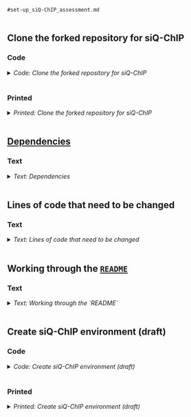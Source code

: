 
`#set-up_siQ-ChIP_assessment.md`
<br />
<br />

## Clone the forked repository for siQ-ChIP
### Code
<details>
<summary><i>Code: Clone the forked repository for siQ-ChIP</i></summary>

```bash
#!/bin/bash

cd "${HOME}/repos/2023_rDNA/src" \
    || echo "cd'ing failed; check on this"

#  Clone forked siQ-ChIP repository
if [[ ! -d siQ-ChIP ]]; then
    gh repo clone kalavattam/siQ-ChIP
fi

cd siQ-ChIP || echo "cd'ing failed; check on this"

git checkout -b cerevisiae

git push origin cerevisiae
```
</details>
<br />

### Printed
<details>
<summary><i>Printed: Clone the forked repository for siQ-ChIP</i></summary>

```txt
❯ cd "${HOME}/repos/2023_rDNA/src" \
>     || echo "cd'ing failed; check on this"


❯ if [[ ! -d siQ-ChIP ]]; then
then>     gh repo clone kalavattam/siQ-ChIP
then> fi
Cloning into 'siQ-ChIP'...
remote: Enumerating objects: 155, done.
remote: Counting objects: 100% (114/114), done.
remote: Compressing objects: 100% (106/106), done.
remote: Total 155 (delta 56), reused 27 (delta 7), pack-reused 41
Receiving objects: 100% (155/155), 33.79 MiB | 8.76 MiB/s, done.
Resolving deltas: 100% (73/73), done.
Updating upstream
From https://github.com/BradleyDickson/siQ-ChIP
 * [new branch]      master     -> upstream/master


A new release of gh is available: 2.11.3 → 2.39.2
To upgrade, run: brew update && brew upgrade gh
https://github.com/cli/cli/releases/tag/v2.39.2


❯ cd siQ-ChIP && git checkout -b cerevisiae
Switched to a new branch 'cerevisiae'


❯ git push origin cerevisiae
Total 0 (delta 0), reused 0 (delta 0), pack-reused 0
remote:
remote: Create a pull request for 'cerevisiae' on GitHub by visiting:
remote:      https://github.com/kalavattam/siQ-ChIP/pull/new/cerevisiae
remote:
To https://github.com/kalavattam/siQ-ChIP.git
 * [new branch]      cerevisiae -> cerevisiae
```
</details>
<br />

## [Dependencies]((https://github.com/kalavattam/siQ-ChIP#dependencies-and-assumptions))
### Text
<details>
<summary><i>Text: Dependencies</i></summary>

- [bc](https://anaconda.org/conda-forge/bc)
- [gfortran](https://anaconda.org/conda-forge/gfortran)
- [gnuplot](https://anaconda.org/conda-forge/gnuplot)
</details>
<br />

## Lines of code that need to be changed
### Text
<details>
<summary><i>Text: Lines of code that need to be changed</i></summary>

- [`WGfrechet.sh`](https://github.com/kalavattam/siQ-ChIP/blob/master/WGfrechet.sh)
    + [`L12`](https://github.com/kalavattam/siQ-ChIP/blob/master/WGfrechet.sh#L12)
    + [`L15-L16`](https://github.com/kalavattam/siQ-ChIP/blob/master/WGfrechet.sh#L15-L16)
    + [`L22-L34`](https://github.com/kalavattam/siQ-ChIP/blob/master/WGfrechet.sh#L22-L34)
    + `#MAYBE` [`L42-L43`](https://github.com/kalavattam/siQ-ChIP/blob/master/WGfrechet.sh#L42-L43)
- [`frechet.f90`](https://github.com/kalavattam/siQ-ChIP/blob/master/frechet.f90): It's not clear to me that anything needs to be changed here&mdash;but I am not sure.
- [`Bins.f90`](https://github.com/kalavattam/siQ-ChIP/blob/master/Bins.f90): Again, it's not clear to me that anything needs to be changed here&mdash;but I am not sure.
- [`getalpha.f90`](https://github.com/kalavattam/siQ-ChIP/blob/master/getalpha.f90): Again, it's not clear to me that anything needs to be changed here&mdash;but I am not sure.
- [`binReads.f90`](https://github.com/kalavattam/siQ-ChIP/blob/master/binReads.f90): It's not clear to me that anything needs to be changed here&mdash;but I am not sure.
</details>
<br />

## Working through the [`README`](https://github.com/BradleyDickson/siQ-ChIP#readme)
### Text
<details>
<summary><i>Text: Working through the `README`</i></summary>

#### Philosophy of use
...

To give you a quick sense of what siQ will require, you will need the following starting ingredients. We will cover all details for each of these points below.
1. <mark>bed files of aligned sequencing data</mark>
2. parameter files for siQ scaling (IP mass, input mass, average fragment length)
3. build EXPlayout file for your experiment (to define which ip, input, and parameters go together)
4. Link any annotations you want:  `ln -s PATH/your_annotations.bed ./Annotations.bed` ---> You gotta use `Annotations.bed `for the name you link to! If you have none, use `touch Annotations.bed`
5. Execute `./getsiq.sh > errorfile` or whatever is appropriate for your HPC

Each of these steps (save for generating your aligned bed files) is discussed below.

#### To perform siQ-ChIP
At this point you have determined your antibody:chromatin isotherm and managed to demonstrate clear observation of signal (captured DNA mass). Or maybe you just did ChIP without this isotherm, and that's ok. You can still apply the analysis here, but you inherit some caveats. Your samples have all been sequenced and you have mapped your data to your target genome. You will need the bed files from your alignment and you will need to prepare the following parameter files for all of your samples. (Bed files are to be sorted as usual with `sort -k1,1 -k2,2n`)

<b>Bed file format</b>: A bed file containing all QC'd paired-end reads for an IP and an INPUT sample. An example of the first few lines of one of these files are as follows where the chr, start, stop and length of reads is listed:

```txt
chr1    100000041       100000328       287
chr1    100000189       100000324       135
chr1    10000021        10000169        148
chr1    100000389       100000596       207
chr1    100000748       100001095       347
chr1    100000917       100001015       98
chr1    100000964       100001113       149
chr1    10000122        10000449        327
chr1    100001232       100001602       370
```

#### Parameter files
Each ChIP reaction has its own parameter file that contains the information required to compute the siQ-ChIP quantitative scale. Each parameter file <b><i>must</i></b> have the following information in the following format (example given below):
```txt
input sample volume
total volume before removal of input
input DNA mass (ng)
IP DNA mass (ng)
IP average fragment length (from Bioanalyzer)
input average fragment length (from Bioanalyzer)
```

An example file would look like this:
```txt
50
250
135
10
400
382
```

You may take input sample, then split the remaining chromatin for separate IPs. That's fine. Just be sure to enter the IP volume plus the input volume for the total volume in this parameter file.

At this point, you have a parameter file for each of your samples and you have a bed file for each sample (IP and input). Next, you need to build a "layout file" to tell the siQ-ChIP scripts which files go together and which samples should be quantitatively compared.

#### The EXPlayout file
siQ-ChIP enables the comparison of two or more ChIP-seq experiments. So we assume you have two IP datasets, two input datasets, and two sets of measurements required to evaluate the quantitative scale for each of these IP-cases. It is fine if you have one input that was shared for different IP.

The siQ-ChIP track for experiment 1 is built by combining IP1.bed input1.bed params1.in Likewise, the second experiment is processed using IP2.bed input2.bed params2.in. This is to say that the IP, input, and measurements (params) will be integrated to produce one track (at quantified scale) for each experiment.

To build all the siQ-ChIP tracks and to compare annotated fragment distributions and tracks, we only need to build the following EXPlayout file and make sure our params files are defined (see below). <b><i>No dashes in file names.</i></b>
```txt
#getTracks: IP.bed input.bed params output_name
IP1.bed input1.bed params1.in exp1siq
IP2.bed input2.bed params2.in exp2siq
#getResponse: CNTR.bed EXP.bed output_name
exp1siq.bed exp2siq.bed exp1TOexp2
#getFracts: data any order, last is output_name
IP1.bed IP2.bed input1.bed input2.bed MyExperiment
#END
```

If you only have one IP and one input, the you may make an EXPlayout like this:
```txt
#getTracks: IP.bed input.bed params output_name
IP1.bed input1.bed params1.in exp1siq
#getResponse: CNTR.bed EXP.bed output_name
#getFracts: data any order, last is output_name
#END
```

This will only build the siQ-scaled track that you have data for.

Likewise, you could compare two tracks that you've already built with siQ, as follows:
```txt
#getTracks: IP.bed input.bed params output_name
#getResponse: CNTR.bed EXP.bed output_name
exp1siq.bed exp2siq.bed exp1TOexp2
#getFracts: data any order, last is output_name
#END
```

This is useful if you thought of a comparison to make after you built your siQ scaled tracks, or if you acquired new data at a later time and don't need to rebuild all siQ-tracks.

The key here is that you need these section headers in EXPlayout, but the sections can be empty. Finally, you have to use the name EXPlayout. If you have to redo something or add a new comparison, save your EXPlayout to a meaningful name. Then edit it. This might get improved at a later time.

The getFracts section outputs datafiles named MyExperiment.
</details>
<br />

## Create siQ-ChIP environment (draft)
### Code
<details>
<summary><i>Code: Create siQ-ChIP environment (draft)</i></summary>

```bash
#!/bin/bash

unset envs && typeset -a envs
while IFS=$'\n' read -r line; do
    env_name=$(echo "${line}" | awk '{ print $1 }')
    envs+=( "${env_name}" )
done < <(conda info -e | grep -v "^#")
# echo_test "${envs[@]}"

EOI="siQ-ChIP_env"
found=0

for env in "${envs[@]}"; do
    if [[ "${env}" == *"${EOI}"* ]]; then
        echo "Env found amidst conda envs: ${env}."
        found=1
        break
    fi
done

if [[ ${found} -eq 0 ]]; then
    echo "Env not found amidst conda envs. Installing ${EOI}."
    mamba create \
        -n "${EOI}" \
        -c conda-forge \
        -c bioconda \
            bc \
            bedtools \
            gfortran \
            gnuplot
fi
```
</details>
<br />

### Printed
<details>
<summary><i>Printed: Create siQ-ChIP environment (draft)</i></summary>

```txt
❯ unset envs && typeset -a envs
❯ while IFS=$'\n' read -r line; do
>     env_name=$(echo "${line}" | awk '{ print $1 }')
>     envs+=( "${env_name}" )
> done < <(conda info -e | grep -v "^#")


❯ EOI="siQ-ChIP_env"
❯ found=0


❯ for env in "${envs[@]}"; do
>     if [[ "${env}" == *"${EOI}"* ]]; then
>         echo "Env found amidst conda envs: ${env}."
>         found=1
>         break
>     fi
> done
 

❯ if [[ ${found} -eq 0 ]]; then
>     echo "Env not found amidst conda envs. Installing ${EOI}."
>     mamba create \
>         -n "${EOI}" \
>         -c conda-forge \
>         -c bioconda \
>             bc \
>             bedtools \
>             gfortran \
>             gnuplot
> fi
Env not found amidst conda envs. Installing .

                  __    __    __    __
                 /  \  /  \  /  \  /  \
                /    \/    \/    \/    \
███████████████/  /██/  /██/  /██/  /████████████████████████
              /  / \   / \   / \   / \  \____
             /  /   \_/   \_/   \_/   \    o \__,
            / _/                       \_____/  `
            |/
        ███╗   ███╗ █████╗ ███╗   ███╗██████╗  █████╗
        ████╗ ████║██╔══██╗████╗ ████║██╔══██╗██╔══██╗
        ██╔████╔██║███████║██╔████╔██║██████╔╝███████║
        ██║╚██╔╝██║██╔══██║██║╚██╔╝██║██╔══██╗██╔══██║
        ██║ ╚═╝ ██║██║  ██║██║ ╚═╝ ██║██████╔╝██║  ██║
        ╚═╝     ╚═╝╚═╝  ╚═╝╚═╝     ╚═╝╚═════╝ ╚═╝  ╚═╝

        mamba (1.3.1) supported by @QuantStack

        GitHub:  https://github.com/mamba-org/mamba
        Twitter: https://twitter.com/QuantStack

█████████████████████████████████████████████████████████████


Looking for: ['bc', 'bedtools', 'gfortran', 'gnuplot']

bioconda/noarch                                      4.9MB @   3.4MB/s  1.6s
bioconda/linux-64                                    5.2MB @   2.2MB/s  2.5s
pkgs/main/linux-64                                   6.4MB @   2.7MB/s  2.8s
pkgs/r/linux-64                                               No change
pkgs/main/noarch                                              No change
pkgs/r/noarch                                                 No change
conda-forge/noarch                                  14.9MB @   4.5MB/s  3.9s
conda-forge/linux-64                                36.5MB @   5.6MB/s  7.2s
Transaction

  Prefix: /home/kalavatt/miniconda3/envs/siQ-ChIP_env

  Updating specs:

   - bc
   - bedtools
   - gfortran
   - gnuplot


  Package                           Version  Build               Channel                    Size
──────────────────────────────────────────────────────────────────────────────────────────────────
  Install:
──────────────────────────────────────────────────────────────────────────────────────────────────

  + _libgcc_mutex                       0.1  conda_forge         conda-forge/linux-64     Cached
  + _openmp_mutex                       4.5  2_gnu               conda-forge/linux-64     Cached
  + alsa-lib                         1.2.10  hd590300_0          conda-forge/linux-64     Cached
  + atk-1.0                          2.38.0  hd4edc92_1          conda-forge/linux-64     Cached
  + attr                              2.5.1  h166bdaf_1          conda-forge/linux-64     Cached
  + bc                               1.07.1  h7f98852_0          conda-forge/linux-64      103kB
  + bedtools                         2.31.1  hf5e1c6e_0          bioconda/linux-64        Cached
  + binutils_impl_linux-64             2.40  hf600244_0          conda-forge/linux-64     Cached
  + bzip2                             1.0.8  hd590300_5          conda-forge/linux-64     Cached
  + ca-certificates              2023.11.17  hbcca054_0          conda-forge/linux-64     Cached
  + cairo                            1.18.0  h3faef2a_0          conda-forge/linux-64     Cached
  + chrpath                            0.16  h7f98852_1002       conda-forge/linux-64       30kB
  + dbus                             1.13.6  h5008d03_3          conda-forge/linux-64     Cached
  + expat                             2.5.0  hcb278e6_1          conda-forge/linux-64     Cached
  + font-ttf-dejavu-sans-mono          2.37  hab24e00_0          conda-forge/noarch       Cached
  + font-ttf-inconsolata              3.000  h77eed37_0          conda-forge/noarch       Cached
  + font-ttf-source-code-pro          2.038  h77eed37_0          conda-forge/noarch       Cached
  + font-ttf-ubuntu                    0.83  h77eed37_1          conda-forge/noarch       Cached
  + fontconfig                       2.14.2  h14ed4e7_0          conda-forge/linux-64     Cached
  + fonts-conda-ecosystem                 1  0                   conda-forge/noarch       Cached
  + fonts-conda-forge                     1  0                   conda-forge/noarch       Cached
  + freetype                         2.12.1  h267a509_2          conda-forge/linux-64     Cached
  + fribidi                          1.0.10  h36c2ea0_0          conda-forge/linux-64     Cached
  + gcc                              13.2.0  h574f8da_2          conda-forge/linux-64       27kB
  + gcc_impl_linux-64                13.2.0  h338b0a0_3          conda-forge/linux-64     Cached
  + gdk-pixbuf                      2.42.10  h829c605_4          conda-forge/linux-64      572kB
  + gettext                          0.21.1  h27087fc_0          conda-forge/linux-64     Cached
  + gfortran                         13.2.0  h0584b13_2          conda-forge/linux-64       27kB
  + gfortran_impl_linux-64           13.2.0  h76e1118_3          conda-forge/linux-64     Cached
  + giflib                            5.2.1  h0b41bf4_3          conda-forge/linux-64     Cached
  + glib                             2.78.2  hfc55251_0          conda-forge/linux-64      488kB
  + glib-tools                       2.78.2  hfc55251_0          conda-forge/linux-64      112kB
  + gnuplot                           5.4.8  h142138f_0          conda-forge/linux-64        1MB
  + graphite2                        1.3.13  h58526e2_1001       conda-forge/linux-64     Cached
  + gst-plugins-base                 1.22.7  h8e1006c_0          conda-forge/linux-64     Cached
  + gstreamer                        1.22.7  h98fc4e7_0          conda-forge/linux-64     Cached
  + gtk2                            2.24.33  h90689f9_2          conda-forge/linux-64     Cached
  + harfbuzz                          8.3.0  h3d44ed6_0          conda-forge/linux-64     Cached
  + icu                                73.2  h59595ed_0          conda-forge/linux-64     Cached
  + kernel-headers_linux-64          2.6.32  he073ed8_16         conda-forge/noarch       Cached
  + keyutils                          1.6.1  h166bdaf_0          conda-forge/linux-64     Cached
  + krb5                             1.21.2  h659d440_0          conda-forge/linux-64     Cached
  + lame                              3.100  h166bdaf_1003       conda-forge/linux-64     Cached
  + ld_impl_linux-64                   2.40  h41732ed_0          conda-forge/linux-64     Cached
  + lerc                              4.0.0  h27087fc_0          conda-forge/linux-64     Cached
  + libcap                             2.69  h0f662aa_0          conda-forge/linux-64     Cached
  + libclang                         15.0.7  default_hb11cfb5_4  conda-forge/linux-64     Cached
  + libclang13                       15.0.7  default_ha2b6cf4_4  conda-forge/linux-64     Cached
  + libcups                           2.3.3  h4637d8d_4          conda-forge/linux-64     Cached
  + libdeflate                         1.19  hd590300_0          conda-forge/linux-64     Cached
  + libedit                    3.1.20191231  he28a2e2_2          conda-forge/linux-64     Cached
  + libevent                         2.1.12  hf998b51_1          conda-forge/linux-64     Cached
  + libexpat                          2.5.0  hcb278e6_1          conda-forge/linux-64     Cached
  + libffi                            3.4.2  h7f98852_5          conda-forge/linux-64     Cached
  + libflac                           1.4.3  h59595ed_0          conda-forge/linux-64     Cached
  + libgcc-devel_linux-64            13.2.0  ha9c7c90_103        conda-forge/noarch       Cached
  + libgcc-ng                        13.2.0  h807b86a_3          conda-forge/linux-64     Cached
  + libgcrypt                        1.10.3  hd590300_0          conda-forge/linux-64     Cached
  + libgd                             2.3.3  h119a65a_9          conda-forge/linux-64      224kB
  + libgfortran5                     13.2.0  ha4646dd_3          conda-forge/linux-64     Cached
  + libglib                          2.78.2  h783c2da_0          conda-forge/linux-64        3MB
  + libgomp                          13.2.0  h807b86a_3          conda-forge/linux-64     Cached
  + libgpg-error                       1.47  h71f35ed_0          conda-forge/linux-64     Cached
  + libiconv                           1.17  h166bdaf_0          conda-forge/linux-64     Cached
  + libjpeg-turbo                     3.0.0  hd590300_1          conda-forge/linux-64     Cached
  + libllvm15                        15.0.7  h5cf9203_3          conda-forge/linux-64     Cached
  + libnsl                            2.0.1  hd590300_0          conda-forge/linux-64     Cached
  + libogg                            1.3.4  h7f98852_1          conda-forge/linux-64     Cached
  + libopus                           1.3.1  h7f98852_1          conda-forge/linux-64     Cached
  + libpng                           1.6.39  h753d276_0          conda-forge/linux-64     Cached
  + libpq                              16.1  hfc447b1_0          conda-forge/linux-64        3MB
  + libsanitizer                     13.2.0  h7e041cc_3          conda-forge/linux-64     Cached
  + libsndfile                        1.2.2  hc60ed4a_1          conda-forge/linux-64     Cached
  + libsqlite                        3.44.2  h2797004_0          conda-forge/linux-64     Cached
  + libstdcxx-ng                     13.2.0  h7e041cc_3          conda-forge/linux-64     Cached
  + libsystemd0                         255  h3516f8a_0          conda-forge/linux-64      404kB
  + libtiff                           4.6.0  ha9c0a0a_2          conda-forge/linux-64     Cached
  + libuuid                          2.38.1  h0b41bf4_0          conda-forge/linux-64     Cached
  + libvorbis                         1.3.7  h9c3ff4c_0          conda-forge/linux-64     Cached
  + libwebp                           1.3.2  h658648e_1          conda-forge/linux-64       85kB
  + libwebp-base                      1.3.2  hd590300_0          conda-forge/linux-64     Cached
  + libxcb                             1.15  h0b41bf4_0          conda-forge/linux-64     Cached
  + libxkbcommon                      1.6.0  h5d7e998_0          conda-forge/linux-64     Cached
  + libxml2                          2.11.6  h232c23b_0          conda-forge/linux-64     Cached
  + libzlib                          1.2.13  hd590300_5          conda-forge/linux-64     Cached
  + lz4-c                             1.9.4  hcb278e6_0          conda-forge/linux-64     Cached
  + mpg123                           1.32.3  h59595ed_0          conda-forge/linux-64     Cached
  + mysql-common                     8.0.33  hf1915f5_6          conda-forge/linux-64     Cached
  + mysql-libs                       8.0.33  hca2cd23_6          conda-forge/linux-64     Cached
  + ncurses                             6.4  h59595ed_2          conda-forge/linux-64     Cached
  + nspr                               4.35  h27087fc_0          conda-forge/linux-64     Cached
  + nss                                3.95  h1d7d5a4_0          conda-forge/linux-64     Cached
  + openssl                           3.1.4  hd590300_0          conda-forge/linux-64     Cached
  + pango                           1.50.14  ha41ecd1_2          conda-forge/linux-64     Cached
  + pcre2                             10.42  hcad00b1_0          conda-forge/linux-64        1MB
  + pip                              23.3.1  pyhd8ed1ab_0        conda-forge/noarch       Cached
  + pixman                           0.42.2  h59595ed_0          conda-forge/linux-64     Cached
  + pthread-stubs                       0.4  h36c2ea0_1001       conda-forge/linux-64     Cached
  + pulseaudio-client                  16.1  hb77b528_5          conda-forge/linux-64     Cached
  + python                           3.12.0  hab00c5b_0_cpython  conda-forge/linux-64     Cached
  + qt-main                          5.15.8  h82b777d_17         conda-forge/linux-64       61MB
  + readline                            8.2  h8228510_1          conda-forge/linux-64     Cached
  + setuptools                       68.2.2  pyhd8ed1ab_0        conda-forge/noarch       Cached
  + sysroot_linux-64                   2.12  he073ed8_16         conda-forge/noarch       Cached
  + tk                               8.6.13  noxft_h4845f30_101  conda-forge/linux-64     Cached
  + tzdata                            2023c  h71feb2d_0          conda-forge/noarch       Cached
  + wheel                            0.42.0  pyhd8ed1ab_0        conda-forge/noarch       Cached
  + xcb-util                          0.4.0  hd590300_1          conda-forge/linux-64     Cached
  + xcb-util-image                    0.4.0  h8ee46fc_1          conda-forge/linux-64     Cached
  + xcb-util-keysyms                  0.4.0  h8ee46fc_1          conda-forge/linux-64     Cached
  + xcb-util-renderutil               0.3.9  hd590300_1          conda-forge/linux-64     Cached
  + xcb-util-wm                       0.4.1  h8ee46fc_1          conda-forge/linux-64     Cached
  + xkeyboard-config                   2.40  hd590300_0          conda-forge/linux-64     Cached
  + xorg-kbproto                      1.0.7  h7f98852_1002       conda-forge/linux-64     Cached
  + xorg-libice                       1.1.1  hd590300_0          conda-forge/linux-64     Cached
  + xorg-libsm                        1.2.4  h7391055_0          conda-forge/linux-64     Cached
  + xorg-libx11                       1.8.7  h8ee46fc_0          conda-forge/linux-64     Cached
  + xorg-libxau                      1.0.11  hd590300_0          conda-forge/linux-64     Cached
  + xorg-libxdmcp                     1.1.3  h7f98852_0          conda-forge/linux-64     Cached
  + xorg-libxext                      1.3.4  h0b41bf4_2          conda-forge/linux-64     Cached
  + xorg-libxrender                  0.9.11  hd590300_0          conda-forge/linux-64     Cached
  + xorg-libxt                        1.3.0  hd590300_1          conda-forge/linux-64     Cached
  + xorg-renderproto                 0.11.1  h7f98852_1002       conda-forge/linux-64     Cached
  + xorg-xextproto                    7.3.0  h0b41bf4_1003       conda-forge/linux-64     Cached
  + xorg-xf86vidmodeproto             2.3.1  h7f98852_1002       conda-forge/linux-64     Cached
  + xorg-xproto                      7.0.31  h7f98852_1007       conda-forge/linux-64     Cached
  + xz                                5.2.6  h166bdaf_0          conda-forge/linux-64     Cached
  + zlib                             1.2.13  hd590300_5          conda-forge/linux-64     Cached
  + zstd                              1.5.5  hfc55251_0          conda-forge/linux-64     Cached

  Summary:

  Install: 129 packages

  Total download: 71MB

──────────────────────────────────────────────────────────────────────────────────────────────────


Confirm changes: [Y/n] Y
pcre2                                                1.0MB @  11.6MB/s  0.1s
libglib                                              2.7MB @  27.4MB/s  0.1s
chrpath                                             29.6kB @ 245.7kB/s  0.1s
gcc                                                 27.0kB @ 206.7kB/s  0.1s
libpq                                                2.5MB @  15.3MB/s  0.2s
libwebp                                             84.9kB @ 482.4kB/s  0.1s
libgd                                              224.4kB @   1.1MB/s  0.1s
gfortran                                            26.5kB @ 127.6kB/s  0.1s
glib-tools                                         112.0kB @ 385.9kB/s  0.1s
bc                                                 102.7kB @ 342.5kB/s  0.3s
libsystemd0                                        404.3kB @   1.1MB/s  0.1s
gdk-pixbuf                                         572.0kB @   1.5MB/s  0.1s
glib                                               488.2kB @   1.2MB/s  0.2s
gnuplot                                              1.2MB @   2.1MB/s  0.3s
qt-main                                             61.1MB @  60.4MB/s  1.1s

Downloading and Extracting Packages

Preparing transaction: done
Verifying transaction: done
Executing transaction: done

To activate this environment, use

     $ mamba activate siQ-ChIP_env

To deactivate an active environment, use

     $ mamba deactivate
```
</details>
<br />

